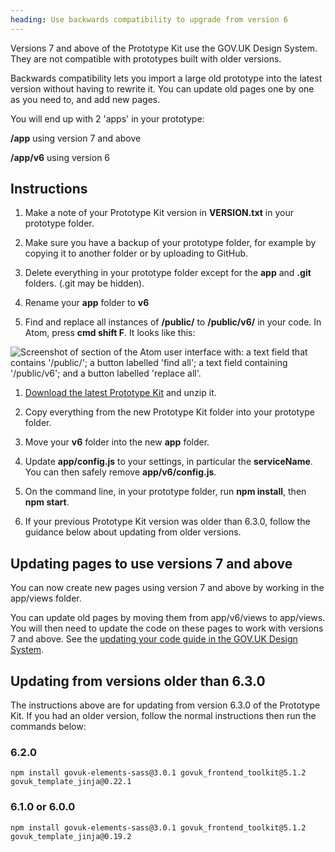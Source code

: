```yaml
---
heading: Use backwards compatibility to upgrade from version 6
---
```


Versions 7 and above of the Prototype Kit use the GOV.UK Design System. They are not compatible with prototypes built with older versions.

Backwards compatibility lets you import a large old prototype into the latest version without having to rewrite it. You can update old pages one by one as you need to, and add new pages.

You will end up with 2 'apps' in your prototype:

**/app** using version 7 and above

**/app/v6** using version 6


## Instructions

1. Make a note of your Prototype Kit version in **VERSION.txt** in your prototype folder.

1. Make sure you have a backup of your prototype folder, for example by copying it to another folder or by uploading to GitHub.

1. Delete everything in your prototype folder except for the **app** and **.git** folders. (.git may be hidden).

1. Rename your **app** folder to **v6**

1. Find and replace all instances of **/public/** to **/public/v6/** in your code.
In Atom, press **cmd shift F**. It looks like this:

![Screenshot of section of the Atom user interface with: a text field that contains '/public/'; a button labelled 'find all'; a text field containing '/public/v6'; and a button labelled 'replace all'.](/public/docs/v12/images/docs/backwards-compatibility-atom.png)

1. [Download the latest Prototype Kit](/docs/download) and unzip it.

1. Copy everything from the new Prototype Kit folder into your prototype folder.

1. Move your **v6** folder into the new **app** folder.

1. Update **app/config.js** to your settings, in particular the **serviceName**. You can then safely remove **app/v6/config.js**.

1. On the command line, in your prototype folder, run **npm install**, then **npm start**.

1. If your previous Prototype Kit version was older than 6.3.0, follow the guidance below about updating from older versions.

## Updating pages to use versions 7 and above

You can now create new pages using version 7 and above by working in the app/views folder.

You can update old pages by moving them from app/v6/views to app/views. You will then need to update the code on these pages to work with versions 7 and above. See the [updating your code guide in the GOV.UK Design System](https://design-system.service.gov.uk/get-started/updating-your-code/).

## Updating from versions older than 6.3.0

The instructions above are for updating from version 6.3.0 of the Prototype Kit. If you had an older version, follow the normal instructions then run the commands below:

### 6.2.0

```
npm install govuk-elements-sass@3.0.1 govuk_frontend_toolkit@5.1.2 govuk_template_jinja@0.22.1
```

### 6.1.0 or 6.0.0

```
npm install govuk-elements-sass@3.0.1 govuk_frontend_toolkit@5.1.2 govuk_template_jinja@0.19.2
```
